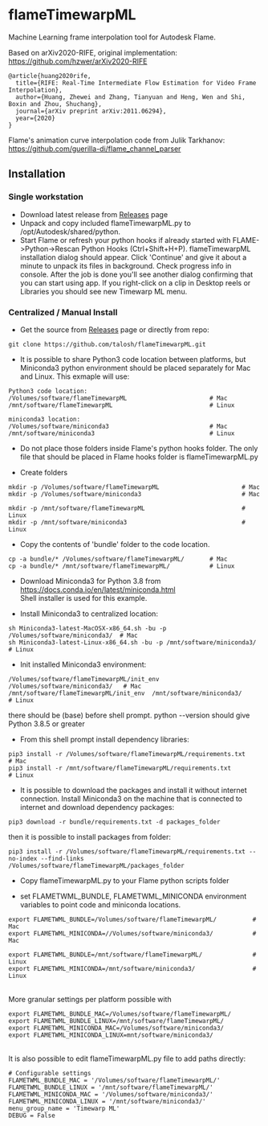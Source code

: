 # flameTimewarpML
Machine Learning frame interpolation tool for Autodesk Flame.  

Based on arXiv2020-RIFE, original implementation: https://github.com/hzwer/arXiv2020-RIFE
```
@article{huang2020rife,
  title={RIFE: Real-Time Intermediate Flow Estimation for Video Frame Interpolation},
  author={Huang, Zhewei and Zhang, Tianyuan and Heng, Wen and Shi, Boxin and Zhou, Shuchang},
  journal={arXiv preprint arXiv:2011.06294},
  year={2020}
}
```
Flame's animation curve interpolation code from Julik Tarkhanov:
https://github.com/guerilla-di/flame_channel_parser

## Installation
### Single workstation

* Download latest release from [Releases](https://github.com/talosh/flameTimewarpML/releases) page
* Unpack and copy included flameTimewarpML.py to /opt/Autodesk/shared/python.
* Start Flame or refresh your python hooks if already started with FLAME->Python->Rescan Python Hooks (Ctrl+Shift+H+P). flameTimewarpML installation dialog should appear. Click 'Continue' and give it about a minute to unpack its files in background. Check progress info in console. After the job is done you'll see another dialog confirming that you can start using app. If you right-click on a clip in Desktop reels or Libraries you should see new Timewarp ML menu.

### Centralized / Manual Install

* Get the source from [Releases](https://github.com/talosh/flameTimewarpML/releases) page or directly from repo:
```
git clone https://github.com/talosh/flameTimewarpML.git
```
* It is possible to share Python3 code location between platforms, but Miniconda3 python environment should be placed separately for Mac and Linux.
This exmaple will use:

```
Python3 code location:
/Volumes/software/flameTimewarpML                       # Mac 
/mnt/software/flameTimewarpML                           # Linux

miniconda3 location:
/Volumes/software/miniconda3                            # Mac
/mnt/software/miniconda3                                # Linux
```

* Do not place those folders inside Flame's python hooks folder.
The only file that should be placed in Flame hooks folder is flameTimewarpML.py

* Create folders
```
mkdir -p /Volumes/software/flameTimewarpML                       # Mac
mkdir -p /Volumes/software/miniconda3                            # Mac

mkdir -p /mnt/software/flameTimewarpML                           # Linux
mkdir -p /mnt/software/miniconda3                                # Linux
```

* Copy the contents of 'bundle' folder to the code location.
```
cp -a bundle/* /Volumes/software/flameTimewarpML/       # Mac
cp -a bundle/* /mnt/software/flameTimewarpML/           # Linux
```

* Download Miniconda3 for Python 3.8 from https://docs.conda.io/en/latest/miniconda.html
<br>Shell installer is used for this example.

* Install Miniconda3 to centralized location:
```
sh Miniconda3-latest-MacOSX-x86_64.sh -bu -p /Volumes/software/miniconda3/  # Mac
sh Miniconda3-latest-Linux-x86_64.sh -bu -p /mnt/software/miniconda3/       # Linux
```

* Init installed Miniconda3 environment:
```
/Volumes/software/flameTimewarpML/init_env  /Volumes/software/miniconda3/   # Mac
/mnt/software/flameTimewarpML/init_env  /mnt/software/miniconda3/           # Linux
```

there should be (base) before shell prompt. python --version should give Python 3.8.5 or greater

* From this shell prompt install dependency libraries:
```
pip3 install -r /Volumes/software/flameTimewarpML/requirements.txt          # Mac
pip3 install -r /mnt/software/flameTimewarpML/requirements.txt              # Linux
```

* It is possible to download the packages and install it without internet connection. Install Miniconda3 on the machine that is connected to internet and download dependency packages:
```
pip3 download -r bundle/requirements.txt -d packages_folder
```
then it is possible to install packages from folder:
```
pip3 install -r /Volumes/software/flameTimewarpML/requirements.txt --no-index --find-links /Volumes/software/flameTimewarpML/packages_folder
```
* Copy flameTimewarpML.py to your Flame python scripts folder

* set FLAMETWML_BUNDLE, FLAMETWML_MINICONDA environment variables to point code and miniconda locations.
```
export FLAMETWML_BUNDLE=/Volumes/software/flameTimewarpML/          # Mac
export FLAMETWML_MINICONDA=//Volumes/software/miniconda3/           # Mac

export FLAMETWML_BUNDLE=/mnt/software/flameTimewarpML/              # Linux
export FLAMETWML_MINICONDA=/mnt/software/miniconda3/                # Linux
```
<br> More granular settings per platform possible with
```
export FLAMETWML_BUNDLE_MAC=/Volumes/software/flameTimewarpML/
export FLAMETWML_BUNDLE_LINUX=/mnt/software/flameTimewarpML/
export FLAMETWML_MINICONDA_MAC=/Volumes/software/miniconda3/
export FLAMETWML_MINICONDA_LINUX=mnt/software/miniconda3/
```
<br>It is also possible to edit flameTimewarpML.py file to add paths directly:

```
# Configurable settings
FLAMETWML_BUNDLE_MAC = '/Volumes/software/flameTimewarpML/'
FLAMETWML_BUNDLE_LINUX = '/mnt/software/flameTimewarpML/'
FLAMETWML_MINICONDA_MAC = '/Volumes/software/miniconda3/'
FLAMETWML_MINICONDA_LINUX = '/mnt/software/miniconda3/'
menu_group_name = 'Timewarp ML'
DEBUG = False
```
